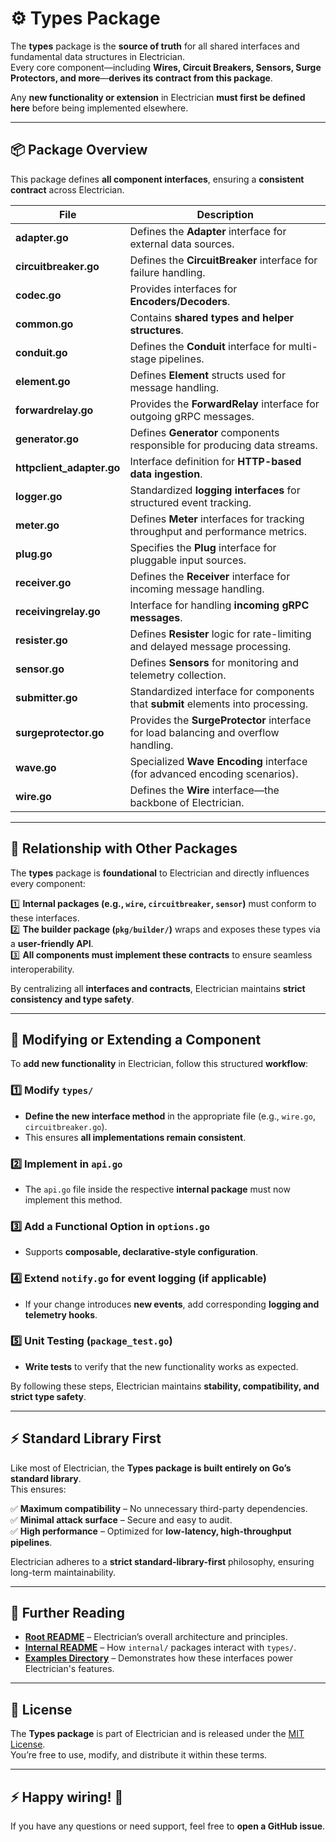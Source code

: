 # ⚙️ Types Package

The **types** package is the **source of truth** for all shared interfaces and fundamental data structures in Electrician.  
Every core component—including **Wires, Circuit Breakers, Sensors, Surge Protectors, and more**—**derives its contract from this package**.

Any **new functionality or extension** in Electrician **must first be defined here** before being implemented elsewhere.

---

## 📦 Package Overview

This package defines **all component interfaces**, ensuring a **consistent contract** across Electrician.

| File                      | Description                                                                         |
| ------------------------- | ----------------------------------------------------------------------------------- |
| **adapter.go**            | Defines the **Adapter** interface for external data sources.                        |
| **circuitbreaker.go**     | Defines the **CircuitBreaker** interface for failure handling.                      |
| **codec.go**              | Provides interfaces for **Encoders/Decoders**.                                      |
| **common.go**             | Contains **shared types and helper structures**.                                    |
| **conduit.go**            | Defines the **Conduit** interface for multi-stage pipelines.                        |
| **element.go**            | Defines **Element** structs used for message handling.                              |
| **forwardrelay.go**       | Provides the **ForwardRelay** interface for outgoing gRPC messages.                 |
| **generator.go**          | Defines **Generator** components responsible for producing data streams.            |
| **httpclient_adapter.go** | Interface definition for **HTTP-based data ingestion**.                             |
| **logger.go**             | Standardized **logging interfaces** for structured event tracking.                  |
| **meter.go**              | Defines **Meter** interfaces for tracking throughput and performance metrics.       |
| **plug.go**               | Specifies the **Plug** interface for pluggable input sources.                       |
| **receiver.go**           | Defines the **Receiver** interface for incoming message handling.                   |
| **receivingrelay.go**     | Interface for handling **incoming gRPC messages**.                                  |
| **resister.go**           | Defines **Resister** logic for rate-limiting and delayed message processing.        |
| **sensor.go**             | Defines **Sensors** for monitoring and telemetry collection.                        |
| **submitter.go**          | Standardized interface for components that **submit** elements into processing.     |
| **surgeprotector.go**     | Provides the **SurgeProtector** interface for load balancing and overflow handling. |
| **wave.go**               | Specialized **Wave Encoding** interface (for advanced encoding scenarios).          |
| **wire.go**               | Defines the **Wire** interface—the backbone of Electrician.                         |

---

## 🔗 Relationship with Other Packages

The **types** package is **foundational** to Electrician and directly influences every component:

1️⃣ **Internal packages (e.g., `wire`, `circuitbreaker`, `sensor`)** must conform to these interfaces.  
2️⃣ **The builder package (`pkg/builder/`)** wraps and exposes these types via a **user-friendly API**.  
3️⃣ **All components must implement these contracts** to ensure seamless interoperability.

By centralizing all **interfaces and contracts**, Electrician maintains **strict consistency and type safety**.

---

## 🔧 Modifying or Extending a Component

To **add new functionality** in Electrician, follow this structured **workflow**:

### 1️⃣ Modify `types/`

- **Define the new interface method** in the appropriate file (e.g., `wire.go`, `circuitbreaker.go`).
- This ensures **all implementations remain consistent**.

### 2️⃣ Implement in `api.go`

- The `api.go` file inside the respective **internal package** must now implement this method.

### 3️⃣ Add a Functional Option in `options.go`

- Supports **composable, declarative-style configuration**.

### 4️⃣ Extend `notify.go` for event logging (if applicable)

- If your change introduces **new events**, add corresponding **logging and telemetry hooks**.

### 5️⃣ Unit Testing (`package_test.go`)

- **Write tests** to verify that the new functionality works as expected.

By following these steps, Electrician maintains **stability, compatibility, and strict type safety**.

---

## ⚡ Standard Library First

Like most of Electrician, the **Types package is built entirely on Go’s standard library**.  
This ensures:

✅ **Maximum compatibility** – No unnecessary third-party dependencies.  
✅ **Minimal attack surface** – Secure and easy to audit.  
✅ **High performance** – Optimized for **low-latency, high-throughput pipelines**.

Electrician adheres to a **strict standard-library-first** philosophy, ensuring long-term maintainability.

---

## 📖 Further Reading

- **[Root README](../../../README.md)** – Electrician’s overall architecture and principles.
- **[Internal README](../README.MD)** – How `internal/` packages interact with `types/`.
- **[Examples Directory](../../../example/)** – Demonstrates how these interfaces power Electrician's features.

---

## 📝 License

The **Types package** is part of Electrician and is released under the [MIT License](../../../LICENSE).  
You’re free to use, modify, and distribute it within these terms.

---

## ⚡ Happy wiring! 🚀

If you have any questions or need support, feel free to **open a GitHub issue**.
